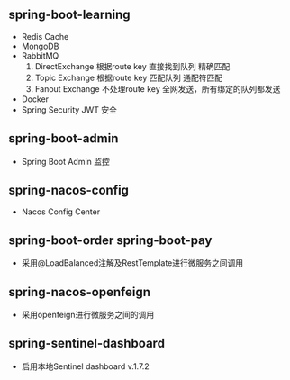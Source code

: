## spring-boot-learning
  * Redis Cache
  * MongoDB
  * RabbitMQ
    1. DirectExchange 根据route key 直接找到队列 精确匹配
    1. Topic Exchange 根据route key 匹配队列 通配符匹配
    1. Fanout Exchange 不处理route key 全网发送，所有绑定的队列都发送
  * Docker
  * Spring Security JWT 安全
## spring-boot-admin
  * Spring Boot Admin 监控
## spring-nacos-config
  * Nacos Config Center
## spring-boot-order spring-boot-pay
  * 采用@LoadBalanced注解及RestTemplate进行微服务之间调用
## spring-nacos-openfeign
  * 采用openfeign进行微服务之间的调用
##  spring-sentinel-dashboard
  * 启用本地Sentinel dashboard  v.1.7.2
